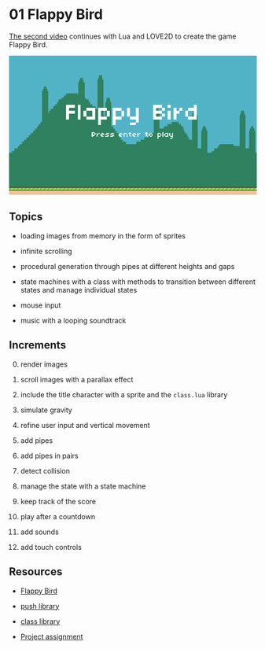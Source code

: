 # 01 Flappy Bird

[The second video](https://youtu.be/rBHusPevM5k) continues with Lua and LOVE2D to create the game Flappy Bird.

![](https://github.com/borntofrappe/game-development/blob/main/01%20Flappy%20Bird/flappy-bird.gif)

## Topics

- loading images from memory in the form of sprites

- infinite scrolling

- procedural generation through pipes at different heights and gaps

- state machines with a class with methods to transition between different states and manage individual states

- mouse input

- music with a looping soundtrack

## Increments

0. render images

1. scroll images with a parallax effect

2. include the title character with a sprite and the `class.lua` library

3. simulate gravity

4. refine user input and vertical movement

5. add pipes

6. add pipes in pairs

7. detect collision

8. manage the state with a state machine

9. keep track of the score

10. play after a countdown

11. add sounds

12. add touch controls

## Resources

- [Flappy Bird](https://youtu.be/rBHusPevM5k)

- [push library](https://github.com/Ulydev/push)

- [class library](https://github.com/vrld/hump/blob/master/class.lua)

- [Project assignment](https://docs.cs50.net/ocw/games/assignments/1/assignment1.html)
